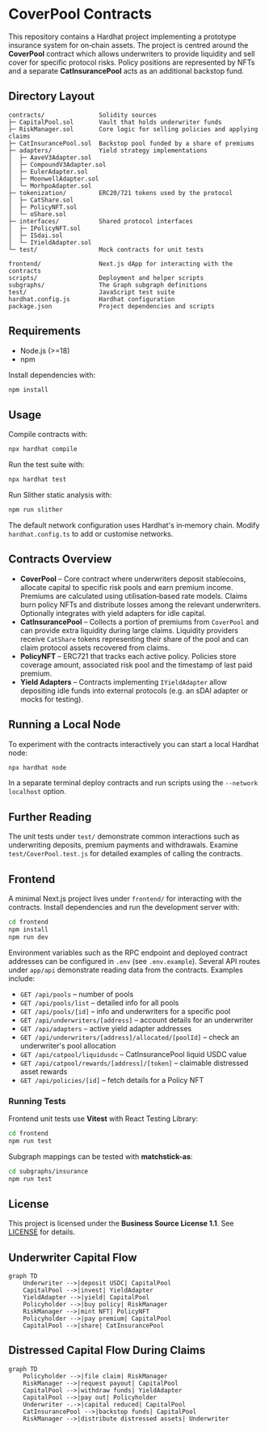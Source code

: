 # CoverPool Contracts

This repository contains a Hardhat project implementing a prototype insurance system for on‑chain assets.  The project is centred around the **CoverPool** contract which allows underwriters to provide liquidity and sell cover for specific protocol risks.  Policy positions are represented by NFTs and a separate **CatInsurancePool** acts as an additional backstop fund.

## Directory Layout

```
contracts/               Solidity sources
├─ CapitalPool.sol       Vault that holds underwriter funds
├─ RiskManager.sol       Core logic for selling policies and applying claims
├─ CatInsurancePool.sol  Backstop pool funded by a share of premiums
├─ adapters/             Yield strategy implementations
│  ├─ AaveV3Adapter.sol
│  ├─ CompoundV3Adapter.sol
│  ├─ EulerAdapter.sol
│  ├─ MoonwellAdapter.sol
│  └─ MorhpoAdapter.sol
├─ tokenization/         ERC20/721 tokens used by the protocol
│  ├─ CatShare.sol
│  ├─ PolicyNFT.sol
│  └─ oShare.sol
├─ interfaces/           Shared protocol interfaces
│  ├─ IPolicyNFT.sol
│  ├─ ISdai.sol
│  └─ IYieldAdapter.sol
└─ test/                 Mock contracts for unit tests

frontend/                Next.js dApp for interacting with the contracts
scripts/                 Deployment and helper scripts
subgraphs/               The Graph subgraph definitions
test/                    JavaScript test suite
hardhat.config.js        Hardhat configuration
package.json             Project dependencies and scripts
```

## Requirements

- Node.js (>=18)
- npm

Install dependencies with:

```bash
npm install
```

## Usage

Compile contracts with:

```bash
npx hardhat compile
```

Run the test suite with:

```bash
npx hardhat test
```

Run Slither static analysis with:

```bash
npm run slither
```

The default network configuration uses Hardhat's in‑memory chain.  Modify `hardhat.config.ts` to add or customise networks.

## Contracts Overview

- **CoverPool** – Core contract where underwriters deposit stablecoins, allocate capital to specific risk pools and earn premium income.  Premiums are calculated using utilisation‑based rate models.  Claims burn policy NFTs and distribute losses among the relevant underwriters.  Optionally integrates with yield adapters for idle capital.
- **CatInsurancePool** – Collects a portion of premiums from `CoverPool` and can provide extra liquidity during large claims.  Liquidity providers receive `CatShare` tokens representing their share of the pool and can claim protocol assets recovered from claims.
- **PolicyNFT** – ERC721 that tracks each active policy.  Policies store coverage amount, associated risk pool and the timestamp of last paid premium.
- **Yield Adapters** – Contracts implementing `IYieldAdapter` allow depositing idle funds into external protocols (e.g. an sDAI adapter or mocks for testing).

## Running a Local Node

To experiment with the contracts interactively you can start a local Hardhat node:

```bash
npx hardhat node
```

In a separate terminal deploy contracts and run scripts using the `--network localhost` option.

## Further Reading

The unit tests under `test/` demonstrate common interactions such as underwriting deposits, premium payments and withdrawals.  Examine `test/CoverPool.test.js` for detailed examples of calling the contracts.


## Frontend

A minimal Next.js project lives under `frontend/` for interacting with the contracts.
Install dependencies and run the development server with:

```bash
cd frontend
npm install
npm run dev
```

Environment variables such as the RPC endpoint and deployed contract addresses can
be configured in `.env` (see `.env.example`). Several API routes under
`app/api` demonstrate reading data from the contracts. Examples
include:

- `GET /api/pools` – number of pools
- `GET /api/pools/list` – detailed info for all pools
- `GET /api/pools/[id]` – info and underwriters for a specific pool
- `GET /api/underwriters/[address]` – account details for an underwriter
- `GET /api/adapters` – active yield adapter addresses
- `GET /api/underwriters/[address]/allocated/[poolId]` – check an underwriter's pool allocation
- `GET /api/catpool/liquidusdc` – CatInsurancePool liquid USDC value
- `GET /api/catpool/rewards/[address]/[token]` – claimable distressed asset rewards
- `GET /api/policies/[id]` – fetch details for a Policy NFT

### Running Tests

Frontend unit tests use **Vitest** with React Testing Library:

```bash
cd frontend
npm run test
```

Subgraph mappings can be tested with **matchstick-as**:

```bash
cd subgraphs/insurance
npm run test
```

## License

This project is licensed under the **Business Source License 1.1**. See [LICENSE](./LICENSE) for details.

## Underwriter Capital Flow

```mermaid
graph TD
    Underwriter -->|deposit USDC| CapitalPool
    CapitalPool -->|invest| YieldAdapter
    YieldAdapter -->|yield| CapitalPool
    Policyholder -->|buy policy| RiskManager
    RiskManager -->|mint NFT| PolicyNFT
    Policyholder -->|pay premium| CapitalPool
    CapitalPool -->|share| CatInsurancePool
```

## Distressed Capital Flow During Claims

```mermaid
graph TD
    Policyholder -->|file claim| RiskManager
    RiskManager -->|request payout| CapitalPool
    CapitalPool -->|withdraw funds| YieldAdapter
    CapitalPool -->|pay out| Policyholder
    Underwriter -.->|capital reduced| CapitalPool
    CatInsurancePool -->|backstop funds| CapitalPool
    RiskManager -->|distribute distressed assets| Underwriter
```
